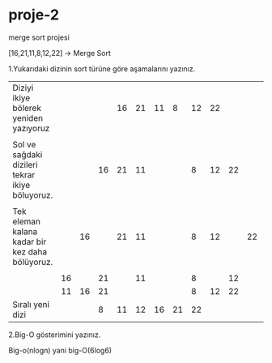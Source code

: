 # proje-2
merge sort projesi

[16,21,11,8,12,22] -> Merge Sort

1.Yukarıdaki dizinin sort türüne göre aşamalarını yazınız.




|                                                 |  |  |  |  |  |  |  |  |  |  |  |  |
|-----------------------------------------------  |- |- |- |- |- |- |- |- |- |- |- |- |
|Diziyi ikiye bölerek yeniden yazıyoruz           |  |  |  |16|21|11|8 |12|22|  |  |  |
|                                                 |  |  |  |  |  |  |  |  |  |  |  |  |
|Sol ve sağdaki dizileri tekrar ikiye böluyoruz.  |  |  |16|21|11|  |  |8 |12|22|  |  |
|                                                 |  |  |  |  |  |  |  |  |  |  |  |  |
|Tek eleman kalana kadar bir kez daha bölüyoruz.  |  |16|  |21|11|  |  |8 |12|  |22|  |
|                                                 |  |  |  |  |  |  |  |  |  |  |  |  |
|                                                 |16|  |21|  |11|  |  |8 |  |12|  |22|                
|                                                 |11|16|21|  |  |  |  |8 |12|22|  |  |
|Sıralı yeni dizi                                 |  |  |8 |11|12|16|21|22|  |  |  |  |


2.Big-O gösterimini yazınız.

Big-o(nlogn) yani big-O(6log6)
